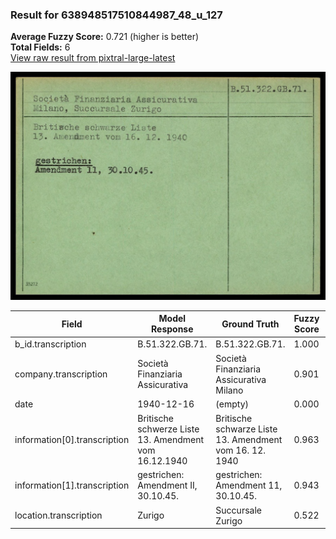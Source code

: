 ### Result for 638948517510844987_48_u_127
**Average Fuzzy Score:** 0.721 (higher is better)<br>
**Total Fields:** 6<br>
[View raw result from pixtral-large-latest](https://github.com/RISE-UNIBAS/humanities_data_benchmark/blob/main/results/2025-10-24/T0326/request_T0326_638948517510844987_48_u_127.json)

<img src="https://github.com/RISE-UNIBAS/humanities_data_benchmark/blob/main/benchmarks/blacklist/images/638948517510844987_48_u_127.jpg?raw=true" alt="638948517510844987_48_u_127" width="600px">

| Field | Model Response | Ground Truth | Fuzzy Score | Match |
|-------|----------------|--------------|-------------|-------|
| b_id.transcription | B.51.322.GB.71. | B.51.322.GB.71. | 1.000 | ✅ |
| company.transcription | Società Finanziaria Assicurativa | Società Finanziaria Assicurativa Milano | 0.901 | ❌ |
| date | 1940-12-16 | (empty) | 0.000 | ❌ |
| information[0].transcription | Britische schwerze Liste<br>13. Amendment vom 16.12.1940 | Britische schwarze Liste<br>13. Amendment vom 16. 12. 1940 | 0.963 | ✅ |
| information[1].transcription | gestrichen:<br>Amendment II, 30.10.45. | gestrichen:<br>Amendment 11, 30.10.45. | 0.943 | ✅ |
| location.transcription | Zurigo | Succursale Zurigo | 0.522 | ❌ |
